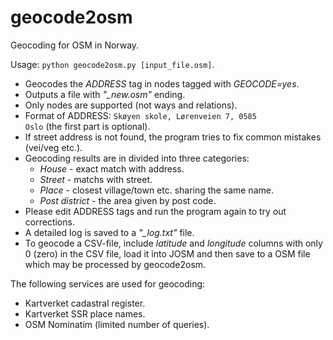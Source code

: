 # geocode2osm
Geocoding for OSM in Norway.

Usage: <code>python geocode2osm.py [input_file.osm]</code>.

* Geocodes the *ADDRESS* tag in nodes tagged with *GEOCODE=yes*.
* Outputs a file with *"_new.osm"* ending.
* Only nodes are supported (not ways and relations).
* Format of ADDRESS: <code>Skøyen skole, Lørenveien 7, 0585 Oslo</code> (the first part is optional).
* If street address is not found, the program tries to fix common mistakes (vei/veg etc.).
* Geocoding results are in divided into three categories:
  * *House* - exact match with address.
  * *Street* - matchs with street.
  * *Place* - closest village/town etc. sharing the same name.
  * *Post district* - the area given by post code.
* Please edit ADDRESS tags and run the program again to try out corrections.
* A detailed log is saved to a *"_log.txt"* file.
* To geocode a CSV-file, include *latitude* and *longitude* columns with only 0 (zero) in the CSV file, load it into JOSM and then save to a OSM file which may be processed by geocode2osm.

The following services are used for geocoding:
* Kartverket cadastral register.
* Kartverket SSR place names.
* OSM Nominatim (limited number of queries).
